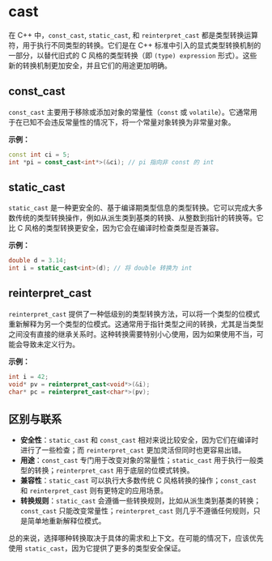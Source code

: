 # cast

在 C++ 中，`const_cast`, `static_cast`, 和 `reinterpret_cast` 都是类型转换运算符，用于执行不同类型的转换。它们是在 C++ 标准中引入的显式类型转换机制的一部分，以替代旧式的 C 风格的类型转换（即 `(type) expression` 形式）。这些新的转换机制更加安全，并且它们的用途更加明确。

## const_cast

`const_cast` 主要用于移除或添加对象的常量性（`const` 或 `volatile`）。它通常用于在已知不会违反常量性的情况下，将一个常量对象转换为非常量对象。

**示例：**
```cpp
const int ci = 5;
int *pi = const_cast<int*>(&ci); // pi 指向非 const 的 int
```

## static_cast

`static_cast` 是一种更安全的、基于编译期类型信息的类型转换。它可以完成大多数传统的类型转换操作，例如从派生类到基类的转换、从整数到指针的转换等。它比 C 风格的类型转换更安全，因为它会在编译时检查类型是否兼容。

**示例：**
```cpp
double d = 3.14;
int i = static_cast<int>(d); // 将 double 转换为 int
```

## reinterpret_cast

`reinterpret_cast` 提供了一种低级别的类型转换方法，可以将一个类型的位模式重新解释为另一个类型的位模式。这通常用于指针类型之间的转换，尤其是当类型之间没有直接的继承关系时。这种转换需要特别小心使用，因为如果使用不当，可能会导致未定义行为。

**示例：**
```cpp
int i = 42;
void* pv = reinterpret_cast<void*>(&i);
char* pc = reinterpret_cast<char*>(pv);
```

## 区别与联系

- **安全性**：`static_cast` 和 `const_cast` 相对来说比较安全，因为它们在编译时进行了一些检查；而 `reinterpret_cast` 更加灵活但同时也更容易出错。
- **用途**：`const_cast` 专门用于改变对象的常量性；`static_cast` 用于执行一般类型的转换；`reinterpret_cast` 用于底层的位模式转换。
- **兼容性**：`static_cast` 可以执行大多数传统 C 风格转换的操作；`const_cast` 和 `reinterpret_cast` 则有更特定的应用场景。
- **转换规则**：`static_cast` 会遵循一些转换规则，比如从派生类到基类的转换；`const_cast` 只能改变常量性；`reinterpret_cast` 则几乎不遵循任何规则，只是简单地重新解释位模式。

总的来说，选择哪种转换取决于具体的需求和上下文。在可能的情况下，应该优先使用 `static_cast`，因为它提供了更多的类型安全保证。
